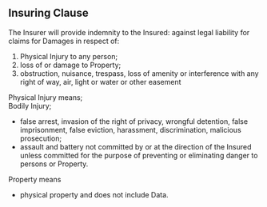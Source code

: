 ## Insuring Clause

The Insurer will provide indemnity to the Insured:
against legal liability for claims for Damages in respect of:
1. Physical Injury to any person;
1. loss of or damage to Property;
1. obstruction, nuisance, trespass, loss of amenity or interference with any right of way, air, light or water or other easement

Physical Injury means;  
Bodily Injury; 
- false arrest, invasion of the right of privacy, wrongful detention, false imprisonment, false eviction, harassment, discrimination, malicious prosecution;
- assault and battery not committed by or at the direction of the Insured unless committed for the purpose of preventing or eliminating danger to persons or Property.

Property means 
- physical property and does not include Data.
